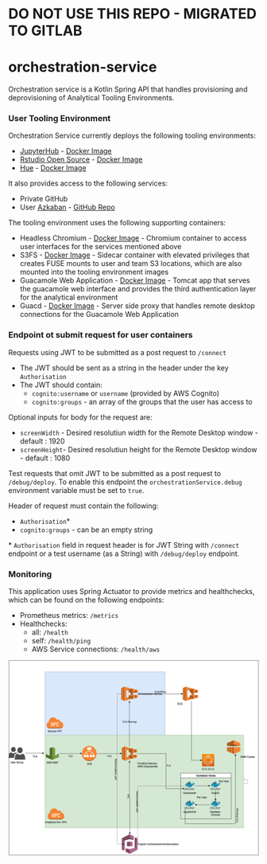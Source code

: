 # DO NOT USE THIS REPO - MIGRATED TO GITLAB

# orchestration-service
Orchestration service is a Kotlin Spring API that handles provisioning and deprovisioning of Analytical Tooling Environments. 

### User Tooling Environment

Orchestration Service currently deploys the following tooling environments:
* [JupyterHub](https://jupyter.org/) - [Docker Image](https://github.com/dwp/docker-jupyterhub)
* [Rstudio Open Source](https://www.rstudio.com/products/rstudio/#rstudio-server) - [Docker Image](https://github.com/dwp/docker-rstudio-oss)
* [Hue](https://docs.cloudera.com/documentation/enterprise/6/6.3/topics/hue.html) -  [Docker Image](https://github.com/dwp/dataworks-hardened-images/tree/master/hue)

It also provides access to the following services:

* Private GitHub
* User [Azkaban](https://azkaban.github.io/) - [GitHub Repo](https://github.com/dwp/aws-azkaban)

The tooling environment uses the following supporting containers:
 
 * Headless Chromium - [Docker Image](https://github.com/dwp/docker-headless-chrome) - Chromium container to access user interfaces for the services mentioned above
 * S3FS - [Docker Image](https://github.com/dwp/dataworks-hardened-images/tree/master/s3fs) - Sidecar container with elevated privileges that creates FUSE mounts to user and team S3 locations, which are also mounted into the tooling environment images
 * Guacamole Web Application - [Docker Image](https://gitlab.com/dwp/dataworks/aws/deployments/docker/cognito-guacamole-extension/-/tree/main/docker) - Tomcat app that serves the guacamole web interface and provides the third   authentication layer for the analytical environment
 * Guacd - [Docker Image](https://github.com/dwp/dataworks-hardened-images/tree/master/guacd) - Server side proxy that handles remote desktop connections for the Guacamole Web Application

### Endpoint ot submit request for user containers
 Requests using JWT to be submitted as a post request to `/connect`  
 - The JWT should be sent as a string in the header under the key `Authorisation` 
 - The JWT should contain:
    * `cognito:username` or `username` (provided by AWS Cognito)
    * `cognito:groups` - an array of the groups that the user has access to

Optional inputs for body for the request are:
  - `screenWidth` - Desired resolutiun width for the Remote Desktop window - default : 1920
  - `screenHeight`- Desired resolutiun height for the Remote Desktop window - default : 1080
 
 Test requests that omit JWT to be submitted as a post request to `/debug/deploy`. To enable this endpoint the `orchestrationService.debug` environment variable must be set to `true`.
 
 Header of request must contain the following:
  - `Authorisation`*
  - `cognito:groups` - can be an empty string
     

  
\* `Authorisation` field in request header is for JWT String with `/connect` endpoint or a test username (as a String) with `/debug/deploy` endpoint.
     

### Monitoring
 This application uses Spring Actuator to provide metrics and healthchecks, which can
 be found on the following endpoints:
  - Prometheus metrics: `/metrics`
  - Healthchecks:
     * all: `/health`
     * self: `/health/ping`
     * AWS Service connections: `/health/aws`

![Image of Orchestration Service](OrchestrationService.png)
